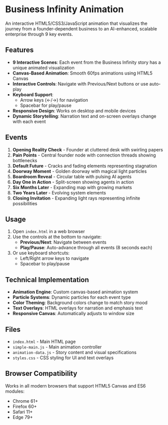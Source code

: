 # Business Infinity Animation

An interactive HTML5/CSS3/JavaScript animation that visualizes the journey from a founder-dependent business to an AI-enhanced, scalable enterprise through 9 key events.

## Features

- **9 Interactive Scenes**: Each event from the Business Infinity story has a unique animated visualization
- **Canvas-Based Animation**: Smooth 60fps animations using HTML5 Canvas
- **Interactive Controls**: Navigate with Previous/Next buttons or use auto-play
- **Keyboard Support**: 
  - Arrow keys (←/→) for navigation
  - Spacebar for play/pause
- **Responsive Design**: Works on desktop and mobile devices
- **Dynamic Storytelling**: Narration text and on-screen overlays change with each event

## Events

1. **Opening Reality Check** - Founder at cluttered desk with swirling papers
2. **Pain Points** - Central founder node with connection threads showing bottlenecks
3. **Default Future** - Cracks and fading elements representing stagnation
4. **Doorway Moment** - Golden doorway with magical light particles
5. **Boardroom Reveal** - Circular table with pulsing AI agents
6. **Day One in Action** - Split-screen showing agents in action
7. **Six Months Later** - Expanding map with growing markets
8. **Two Years Later** - Evolving system elements
9. **Closing Invitation** - Expanding light rays representing infinite possibilities

## Usage

1. Open `index.html` in a web browser
2. Use the controls at the bottom to navigate:
   - **Previous/Next**: Navigate between events
   - **Play/Pause**: Auto-advance through all events (8 seconds each)
3. Or use keyboard shortcuts:
   - Left/Right arrow keys to navigate
   - Spacebar to play/pause

## Technical Implementation

- **Animation Engine**: Custom canvas-based animation system
- **Particle Systems**: Dynamic particles for each event type
- **Color Theming**: Background colors change to match story mood
- **Text Overlays**: HTML overlays for narration and emphasis text
- **Responsive Canvas**: Automatically adjusts to window size

## Files

- `index.html` - Main HTML page
- `simple-main.js` - Main animation controller
- `animation-data.js` - Story content and visual specifications
- `styles.css` - CSS styling for UI and text overlays

## Browser Compatibility

Works in all modern browsers that support HTML5 Canvas and ES6 modules:
- Chrome 61+
- Firefox 60+
- Safari 11+
- Edge 79+